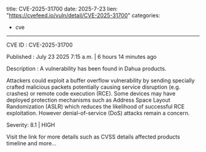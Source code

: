  
title: CVE-2025-31700
date: 2025-7-23
lien: "https://cvefeed.io/vuln/detail/CVE-2025-31700"
categories:
  - cve
---

CVE ID : CVE-2025-31700

Published :  July 23
2025
7:15 a.m. | 6 hours
14 minutes ago

Description : A vulnerability has been found in Dahua products.

Attackers could exploit a buffer overflow vulnerability by sending specially crafted malicious packets
potentially causing service disruption (e.g.
crashes) or remote code execution (RCE). Some devices may have deployed protection mechanisms such as Address Space Layout Randomization (ASLR)
which reduces the likelihood of successful RCE exploitation. However
denial-of-service (DoS) attacks remain a concern.

Severity: 8.1 | HIGH

Visit the link for more details
such as CVSS details
affected products
timeline
and more...
